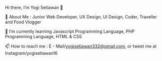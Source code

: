Hi there, I’m Yogi Setiawan 👋

🧑 About Me : Junior Web Developer, UX Design, UI Design, Coder, Traveller and Food Vlogger

🌱 I’m currently learning Javascript Programming Language, PHP Programming Language, HTML & CSS

📫 How to reach me : E - Mail/yogisetiawan332@gmail.com, or tweet me at Instagram/yogisetiawan16


